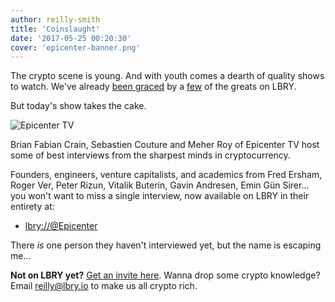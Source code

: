 ```yaml
---
author: reilly-smith
title: 'Coinslaught'
date: '2017-05-25 00:20:30'
cover: 'epicenter-banner.png'
---
```


The crypto scene is young. And with youth comes a dearth of quality shows to watch. We've already [been graced](https://lbry.io/news/cryptoverse) by a [few](https://lbry.io/news/crypt0) of the greats on LBRY.

But today's show takes the cake.

![Epicenter TV](/img/news/epicenter-inline.png)

Brian Fabian Crain, Sebastien Couture and Meher Roy of Epicenter TV host some of best interviews from the sharpest minds in cryptocurrency.

Founders, engineers, venture capitalists, and academics from Fred Ersham, Roger Ver, Peter Rizun, Vitalik Buterin, Gavin Andresen, Emin Gün Sirer... you won't want to miss a single interview, now available on LBRY in their entirety at:

- [lbry://@Epicenter](https://open.lbry.io/@Epicenter)

There *is* one person they haven't interviewed yet, but the name is escaping me...

**Not on LBRY yet?** [Get an invite here](https://lbry.io/get). Wanna drop some crypto knowledge? Email [reilly@lbry.io](mailto:reilly@lbry.io) to make us all crypto rich.
